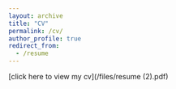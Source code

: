 ```yaml
---
layout: archive
title: "CV"
permalink: /cv/
author_profile: true
redirect_from:
  - /resume
---
```


[click here to view my cv](/files/resume (2).pdf)
